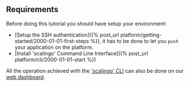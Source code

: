 ## Requirements

Before doing this tutorial you should have setup your environment:

* [Setup the SSH authentication]({% post_url platform/getting-started/2000-01-01-first-steps %}), it has to be done to let you `push` your application on the platform.
* [Install 'scalingo' Command Line Interface]({% post_url platform/cli/2000-01-01-start %})

<aside class="note">
  All the operation achieved with the <a href="http://cli.scalingo.com">'scalingo' CLI</a> can also be done on our <a href="https://my.scalingo.com">web dashboard</a>.
</aside>
